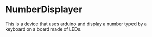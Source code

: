 # NumberDisplayer
This is a device that uses arduino and display a number typed by a keyboard on a board made of LEDs.
